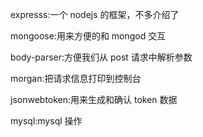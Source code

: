 expresss:一个 nodejs 的框架，不多介绍了

mongoose:用来方便的和 mongod 交互

body-parser:方便我们从 post 请求中解析参数

morgan:把请求信息打印到控制台

jsonwebtoken:用来生成和确认 token 数据

mysql:mysql 操作